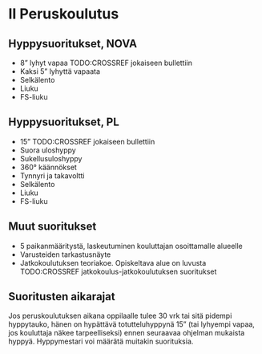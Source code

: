 # II Peruskoulutus

## Hyppysuoritukset, NOVA

* 8” lyhyt vapaa TODO:CROSSREF jokaiseen bullettiin
* Kaksi 5” lyhyttä vapaata
* Selkälento
* Liuku
* FS-liuku

## Hyppysuoritukset, PL

* 15” TODO:CROSSREF jokaiseen bullettiin
* Suora uloshyppy
* Sukellusuloshyppy
* 360° käännökset
* Tynnyri ja takavoltti
* Selkälento
* Liuku
* FS-liuku

## Muut suoritukset

* 5 paikanmääritystä, laskeutuminen kouluttajan osoittamalle alueelle
* Varusteiden tarkastusnäyte
* Jatkokoulutuksen teoriakoe. Opiskeltava alue on luvusta TODO:CROSSREF jatkokoulus-jatkokoulutuksen suoritukset

## Suoritusten aikarajat

Jos peruskoulutuksen aikana oppilaalle tulee 30 vrk tai sitä pidempi hyppytauko, hänen on hypättävä totutteluhyppynä 15” (tai lyhyempi vapaa, jos kouluttaja näkee tarpeelliseksi) ennen seuraavaa ohjelman mukaista hyppyä. Hyppymestari voi määrätä muitakin suorituksia.